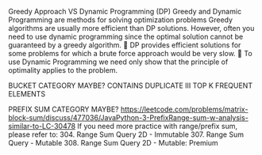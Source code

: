 Greedy Approach VS Dynamic
Programming (DP)
Greedy and Dynamic Programming are methods for
solving optimization problems
Greedy algorithms are usually more efficient than DP
solutions.
However, often you need to use dynamic programming
since the optimal solution cannot be guaranteed by a
greedy algorithm.
 DP provides efficient solutions for some problems for
which a brute force approach would be very slow.
 To use Dynamic Programming we need only show that
the principle of optimality applies to the problem.

BUCKET CATEGORY MAYBE?
CONTAINS DUPLICATE III
TOP K FREQUENT ELEMENTS


PREFIX SUM CATEGORY MAYBE?
https://leetcode.com/problems/matrix-block-sum/discuss/477036/JavaPython-3-PrefixRange-sum-w-analysis-similar-to-LC-30478
If you need more practice with range/prefix sum, please refer to:
304. Range Sum Query 2D - Immutable
307. Range Sum Query - Mutable
308. Range Sum Query 2D - Mutable: Premium